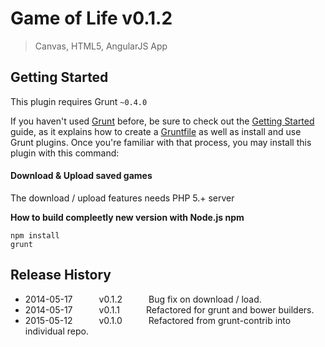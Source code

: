# Game of Life v0.1.2

> Canvas, HTML5, AngularJS App



## Getting Started
This plugin requires Grunt `~0.4.0`

If you haven't used [Grunt](http://gruntjs.com/) before, be sure to check out the [Getting Started](http://gruntjs.com/getting-started) guide, as it explains how to create a [Gruntfile](http://gruntjs.com/sample-gruntfile) as well as install and use Grunt plugins. Once you're familiar with that process, you may install this plugin with this command:

#### Download & Upload saved games
The download / upload features needs PHP 5.+ server


**How to build compleetly new version with Node.js npm**

```shell
npm install
grunt
```


## Release History

 * 2014-05-17   v0.1.2   Bug fix on download / load.
 * 2014-05-17   v0.1.1   Refactored for grunt and bower builders.
 * 2015-05-12   v0.1.0   Refactored from grunt-contrib into individual repo.
